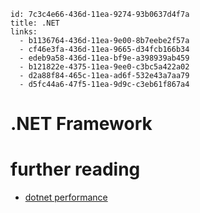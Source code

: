 ```
id: 7c3c4e66-436d-11ea-9274-93b0637d4f7a
title: .NET
links:
  - b1136764-436d-11ea-9e00-8b7eebe2f57a
  - cf46e3fa-436d-11ea-9665-d34fcb166b34
  - edeb9a58-436d-11ea-bf9e-a398939ab459
  - b121822e-4375-11ea-9ee0-c3bc5a422a02
  - d2a88f84-465c-11ea-ad6f-532e43a7aa79
  - d5fc44a6-47f5-11ea-9d9c-c3eb61f867a4
```

# .NET Framework

# further reading

* [dotnet performance][1]

[1]: https://github.com/adamsitnik/awesome-dot-net-performance

